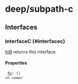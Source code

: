 # deep/subpath-c

## Interfaces

### InterfaceC {#interfacec}

[fnB](../subpath-b.md#fnb) returns this interface.

#### Properties

<dl>

<dt>

<code data-typedoc-code><i></i> <a id="fn" href="#fn">fn</a>: () => `number`</code>

</dt>

</dl>
